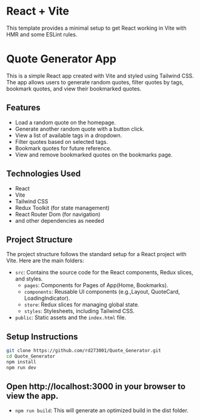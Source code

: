 # React + Vite

This template provides a minimal setup to get React working in Vite with HMR and some ESLint rules.

# Quote Generator App

This is a simple React app created with Vite and styled using Tailwind CSS. The app allows users to generate random quotes, filter quotes by tags, bookmark quotes, and view their bookmarked quotes.

## Features

- Load a random quote on the homepage.
- Generate another random quote with a button click.
- View a list of available tags in a dropdown.
- Filter quotes based on selected tags.
- Bookmark quotes for future reference.
- View and remove bookmarked quotes on the bookmarks page.

## Technologies Used

- React
- Vite
- Tailwind CSS
- Redux Toolkit (for state management)
- React Router Dom (for navigation)
- and other dependencies as needed

## Project Structure

The project structure follows the standard setup for a React project with Vite. Here are the main folders:

- `src`: Contains the source code for the React components, Redux slices, and styles.
  - `pages`: Components for Pages of App(Home, Bookmarks).
  - `components`: Reusable UI components (e.g.,Layout, QuoteCard, LoadingIndicator).
  - `store`: Redux slices for managing global state.
  - `styles`: Stylesheets, including Tailwind CSS.
- `public`: Static assets and the `index.html` file.

## Setup Instructions

```bash
git clone https://github.com/rd273001/Quote_Generator.git
cd Quote_Generator
npm install
npm run dev
```


## Open http://localhost:3000 in your browser to view the app.

- `npm run build`: This will generate an optimized build in the dist folder.